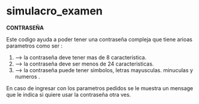 # simulacro_examen
****CONTRASEÑA****

Este codigo ayuda a poder tener una contraseña compleja que tiene arioas parametros
como ser :



1. --> la contraseña deve tener mas de 8 caracteristica.
2. --> la contraseña deve ser menos de 24 caracteristicas.
3. --> la contraseña puede tener simbolos, letras mayusculas. minuculas y numeros .

En caso de ingresar con los parametros pedidos se le muestra un mensage que le indica si quiere usar la contraseña 
otra ves.


